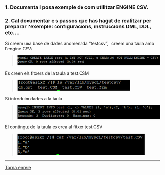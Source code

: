 ### 1. Documenta i posa exemple de com utilitzar ENGINE CSV.


### 2. Cal documentar els passos que has hagut de realitzar per preparar l'exemple: configuracions, instruccions DML, DDL, etc....
Si creem una base de dades anomenada “testcsv”, i creem una taula amb l'engine CSV:
>  ![701](https://raw.githubusercontent.com/Josep88/MP10UF2-A3/master/img/exercici7/701.PNG)  

Es creen els fitxers de la taula a test.CSM  
>  ![702](https://raw.githubusercontent.com/Josep88/MP10UF2-A3/master/img/exercici7/702.PNG)  

Si introduim dades a la taula  
>  ![703](https://raw.githubusercontent.com/Josep88/MP10UF2-A3/master/img/exercici7/703.PNG)  

El contingut de la taula es crea al fitxer test.CSV  
>  ![704](https://raw.githubusercontent.com/Josep88/MP10UF2-A3/master/img/exercici7/704.PNG)  
  

***
[Torna enrere](https://github.com/Josep88/MP10UF2-A3)
